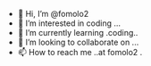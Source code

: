 - 👋 Hi, I’m @fomolo2
- 👀 I’m interested in coding ...
- 🌱 I’m currently learning .coding..
- 💞️ I’m looking to collaborate on ...
- 📫 How to reach me ..at fomolo2 .

<!---
fomolo2/fomolo2 is a ✨ special ✨ repository because its `README.md` (this file) appears on your GitHub profile.
You can click the Preview link to take a look at your changes.
--->
